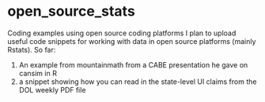 # open_source_stats
Coding examples using open source coding platforms
I plan to upload useful code snippets for working with data in open source platforms (mainly Rstats).
So far: 
1) An example from mountainmath from a CABE presentation he gave on cansim in R 
2) a snippet showing how you can read in the state-level UI claims from the DOL weekly PDF file
